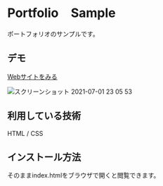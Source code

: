 Portfolio　Sample
====

ポートフォリオのサンプルです。

## デモ
[Webサイトをみる](https://techis-jp-portfolio-yudai.herokuapp.com/)

![スクリーンショット 2021-07-01 23 05 53](https://user-images.githubusercontent.com/86227325/124138208-613f1700-dac1-11eb-9544-668bf9032c5c.png)

## 利用している技術
HTML / CSS

## インストール方法
そのままindex.htmlをブラウザで開くと閲覧できます。
